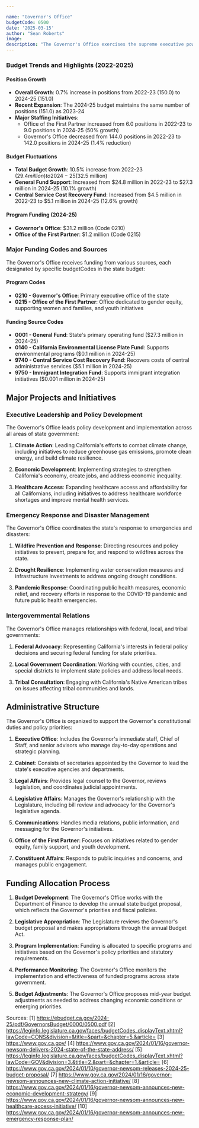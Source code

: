 ```yaml
---

name: "Governor's Office"
budgetCode: 0500
date: '2025-03-15'
author: "Sean Roberts"
image: 
description: "The Governor's Office exercises the supreme executive power of California as established by Article V of the California Constitution."
---
```


### Budget Trends and Highlights (2022-2025)

#### Position Growth
- **Overall Growth**: 0.7% increase in positions from 2022-23 (150.0) to 2024-25 (151.0)
- **Recent Expansion**: The 2024-25 budget maintains the same number of positions (151.0) as 2023-24
- **Major Staffing Initiatives**: 
  - Office of the First Partner increased from 6.0 positions in 2022-23 to 9.0 positions in 2024-25 (50% growth)
  - Governor's Office decreased from 144.0 positions in 2022-23 to 142.0 positions in 2024-25 (1.4% reduction)

#### Budget Fluctuations
- **Total Budget Growth**: 10.5% increase from 2022-23 ($29.4 million) to 2024-25 ($32.5 million)
- **General Fund Support**: Increased from $24.8 million in 2022-23 to $27.3 million in 2024-25 (10.1% growth)
- **Central Service Cost Recovery Fund**: Increased from $4.5 million in 2022-23 to $5.1 million in 2024-25 (12.6% growth)

#### Program Funding (2024-25)
- **Governor's Office**: $31.2 million (Code 0210)
- **Office of the First Partner**: $1.2 million (Code 0215)

### Major Funding Codes and Sources

The Governor's Office receives funding from various sources, each designated by specific budgetCodes in the state budget:

#### Program Codes
- **0210 - Governor's Office**: Primary executive office of the state
- **0215 - Office of the First Partner**: Office dedicated to gender equity, supporting women and families, and youth initiatives

#### Funding Source Codes
- **0001 - General Fund**: State's primary operating fund ($27.3 million in 2024-25)
- **0140 - California Environmental License Plate Fund**: Supports environmental programs ($0.1 million in 2024-25)
- **9740 - Central Service Cost Recovery Fund**: Recovers costs of central administrative services ($5.1 million in 2024-25)
- **9750 - Immigrant Integration Fund**: Supports immigrant integration initiatives ($0.001 million in 2024-25)

## Major Projects and Initiatives

### Executive Leadership and Policy Development

The Governor's Office leads policy development and implementation across all areas of state government:

1. **Climate Action**: Leading California's efforts to combat climate change, including initiatives to reduce greenhouse gas emissions, promote clean energy, and build climate resilience.

2. **Economic Development**: Implementing strategies to strengthen California's economy, create jobs, and address economic inequality.

3. **Healthcare Access**: Expanding healthcare access and affordability for all Californians, including initiatives to address healthcare workforce shortages and improve mental health services.

### Emergency Response and Disaster Management

The Governor's Office coordinates the state's response to emergencies and disasters:

1. **Wildfire Prevention and Response**: Directing resources and policy initiatives to prevent, prepare for, and respond to wildfires across the state.

2. **Drought Resilience**: Implementing water conservation measures and infrastructure investments to address ongoing drought conditions.

3. **Pandemic Response**: Coordinating public health measures, economic relief, and recovery efforts in response to the COVID-19 pandemic and future public health emergencies.

### Intergovernmental Relations

The Governor's Office manages relationships with federal, local, and tribal governments:

1. **Federal Advocacy**: Representing California's interests in federal policy decisions and securing federal funding for state priorities.

2. **Local Government Coordination**: Working with counties, cities, and special districts to implement state policies and address local needs.

3. **Tribal Consultation**: Engaging with California's Native American tribes on issues affecting tribal communities and lands.

## Administrative Structure

The Governor's Office is organized to support the Governor's constitutional duties and policy priorities:

1. **Executive Office**: Includes the Governor's immediate staff, Chief of Staff, and senior advisors who manage day-to-day operations and strategic planning.

2. **Cabinet**: Consists of secretaries appointed by the Governor to lead the state's executive agencies and departments.

3. **Legal Affairs**: Provides legal counsel to the Governor, reviews legislation, and coordinates judicial appointments.

4. **Legislative Affairs**: Manages the Governor's relationship with the Legislature, including bill review and advocacy for the Governor's legislative agenda.

5. **Communications**: Handles media relations, public information, and messaging for the Governor's initiatives.

6. **Office of the First Partner**: Focuses on initiatives related to gender equity, family support, and youth development.

7. **Constituent Affairs**: Responds to public inquiries and concerns, and manages public engagement.

## Funding Allocation Process

1. **Budget Development**: The Governor's Office works with the Department of Finance to develop the annual state budget proposal, which reflects the Governor's priorities and fiscal policies.

2. **Legislative Appropriation**: The Legislature reviews the Governor's budget proposal and makes appropriations through the annual Budget Act.

3. **Program Implementation**: Funding is allocated to specific programs and initiatives based on the Governor's policy priorities and statutory requirements.

4. **Performance Monitoring**: The Governor's Office monitors the implementation and effectiveness of funded programs across state government.

5. **Budget Adjustments**: The Governor's Office proposes mid-year budget adjustments as needed to address changing economic conditions or emerging priorities.

Sources:
[1] https://ebudget.ca.gov/2024-25/pdf/GovernorsBudget/0000/0500.pdf
[2] https://leginfo.legislature.ca.gov/faces/budgetCodes_displayText.xhtml?lawCode=CONS&division=&title=&part=&chapter=5.&article=
[3] https://www.gov.ca.gov/
[4] https://www.gov.ca.gov/2024/01/16/governor-newsom-delivers-2024-state-of-the-state-address/
[5] https://leginfo.legislature.ca.gov/faces/budgetCodes_displayText.xhtml?lawCode=GOV&division=3.&title=2.&part=&chapter=1.&article=
[6] https://www.gov.ca.gov/2024/01/10/governor-newsom-releases-2024-25-budget-proposal/
[7] https://www.gov.ca.gov/2024/01/16/governor-newsom-announces-new-climate-action-initiative/
[8] https://www.gov.ca.gov/2024/01/16/governor-newsom-announces-new-economic-development-strategy/
[9] https://www.gov.ca.gov/2024/01/16/governor-newsom-announces-new-healthcare-access-initiative/
[10] https://www.gov.ca.gov/2024/01/16/governor-newsom-announces-new-emergency-response-plan/ 